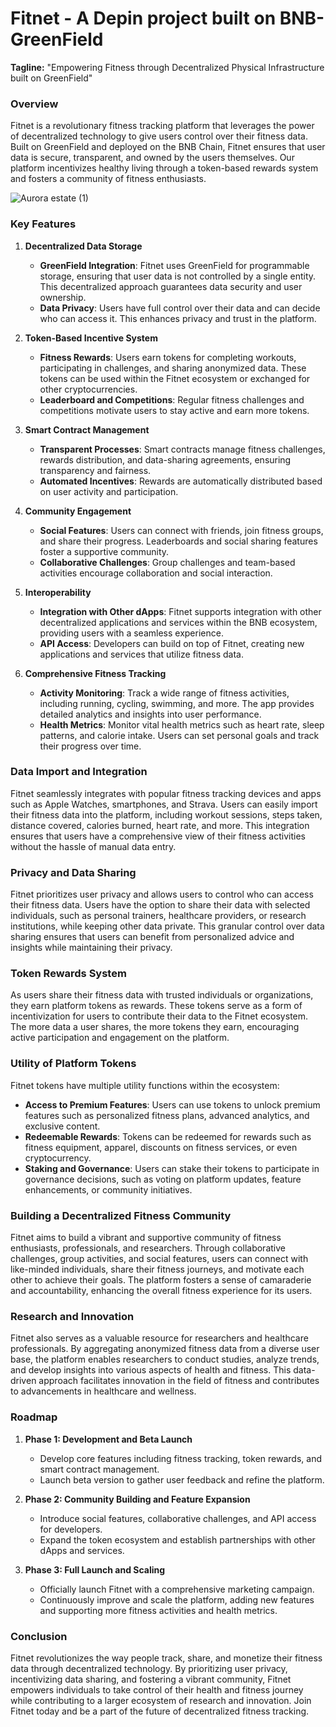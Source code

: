 # Fitnet - A Depin project built on BNB-GreenField

**Tagline:** "Empowering Fitness through Decentralized Physical Infrastructure built on GreenField"

### Overview
Fitnet is a revolutionary fitness tracking platform that leverages the power of decentralized technology to give users control over their fitness data. Built on GreenField and deployed on the BNB Chain, Fitnet ensures that user data is secure, transparent, and owned by the users themselves. Our platform incentivizes healthy living through a token-based rewards system and fosters a community of fitness enthusiasts.

![Aurora estate (1)](https://github.com/CryptoSnipper-Labs/FitNet-on-GreenField/assets/95926324/5479dc00-94ac-4eed-99fa-ccb93f024424)

### Key Features

1. **Decentralized Data Storage**
   - **GreenField Integration**: Fitnet uses GreenField for programmable storage, ensuring that user data is not controlled by a single entity. This decentralized approach guarantees data security and user ownership.
   - **Data Privacy**: Users have full control over their data and can decide who can access it. This enhances privacy and trust in the platform.

2. **Token-Based Incentive System**
   - **Fitness Rewards**: Users earn tokens for completing workouts, participating in challenges, and sharing anonymized data. These tokens can be used within the Fitnet ecosystem or exchanged for other cryptocurrencies.
   - **Leaderboard and Competitions**: Regular fitness challenges and competitions motivate users to stay active and earn more tokens.

3. **Smart Contract Management**
   - **Transparent Processes**: Smart contracts manage fitness challenges, rewards distribution, and data-sharing agreements, ensuring transparency and fairness.
   - **Automated Incentives**: Rewards are automatically distributed based on user activity and participation.

4. **Community Engagement**
   - **Social Features**: Users can connect with friends, join fitness groups, and share their progress. Leaderboards and social sharing features foster a supportive community.
   - **Collaborative Challenges**: Group challenges and team-based activities encourage collaboration and social interaction.

5. **Interoperability**
   - **Integration with Other dApps**: Fitnet supports integration with other decentralized applications and services within the BNB ecosystem, providing users with a seamless experience.
   - **API Access**: Developers can build on top of Fitnet, creating new applications and services that utilize fitness data.

6. **Comprehensive Fitness Tracking**
   - **Activity Monitoring**: Track a wide range of fitness activities, including running, cycling, swimming, and more. The app provides detailed analytics and insights into user performance.
   - **Health Metrics**: Monitor vital health metrics such as heart rate, sleep patterns, and calorie intake. Users can set personal goals and track their progress over time.

### Data Import and Integration
Fitnet seamlessly integrates with popular fitness tracking devices and apps such as Apple Watches, smartphones, and Strava. Users can easily import their fitness data into the platform, including workout sessions, steps taken, distance covered, calories burned, heart rate, and more. This integration ensures that users have a comprehensive view of their fitness activities without the hassle of manual data entry.

### Privacy and Data Sharing
Fitnet prioritizes user privacy and allows users to control who can access their fitness data. Users have the option to share their data with selected individuals, such as personal trainers, healthcare providers, or research institutions, while keeping other data private. This granular control over data sharing ensures that users can benefit from personalized advice and insights while maintaining their privacy.

### Token Rewards System
As users share their fitness data with trusted individuals or organizations, they earn platform tokens as rewards. These tokens serve as a form of incentivization for users to contribute their data to the Fitnet ecosystem. The more data a user shares, the more tokens they earn, encouraging active participation and engagement on the platform.

### Utility of Platform Tokens
Fitnet tokens have multiple utility functions within the ecosystem:
- **Access to Premium Features**: Users can use tokens to unlock premium features such as personalized fitness plans, advanced analytics, and exclusive content.
- **Redeemable Rewards**: Tokens can be redeemed for rewards such as fitness equipment, apparel, discounts on fitness services, or even cryptocurrency.
- **Staking and Governance**: Users can stake their tokens to participate in governance decisions, such as voting on platform updates, feature enhancements, or community initiatives.

### Building a Decentralized Fitness Community
Fitnet aims to build a vibrant and supportive community of fitness enthusiasts, professionals, and researchers. Through collaborative challenges, group activities, and social features, users can connect with like-minded individuals, share their fitness journeys, and motivate each other to achieve their goals. The platform fosters a sense of camaraderie and accountability, enhancing the overall fitness experience for its users.

### Research and Innovation
Fitnet also serves as a valuable resource for researchers and healthcare professionals. By aggregating anonymized fitness data from a diverse user base, the platform enables researchers to conduct studies, analyze trends, and develop insights into various aspects of health and fitness. This data-driven approach facilitates innovation in the field of fitness and contributes to advancements in healthcare and wellness.


### Roadmap

1. **Phase 1: Development and Beta Launch**
   - Develop core features including fitness tracking, token rewards, and smart contract management.
   - Launch beta version to gather user feedback and refine the platform.

2. **Phase 2: Community Building and Feature Expansion**
   - Introduce social features, collaborative challenges, and API access for developers.
   - Expand the token ecosystem and establish partnerships with other dApps and services.

3. **Phase 3: Full Launch and Scaling**
   - Officially launch Fitnet with a comprehensive marketing campaign.
   - Continuously improve and scale the platform, adding new features and supporting more fitness activities and health metrics.

### Conclusion
Fitnet revolutionizes the way people track, share, and monetize their fitness data through decentralized technology. By prioritizing user privacy, incentivizing data sharing, and fostering a vibrant community, Fitnet empowers individuals to take control of their health and fitness journey while contributing to a larger ecosystem of research and innovation. Join Fitnet today and be a part of the future of decentralized fitness tracking.

